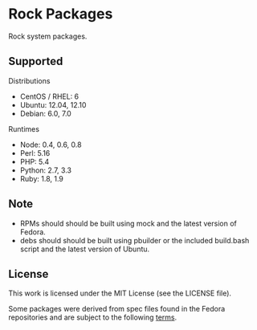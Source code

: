 Rock Packages
=============

Rock system packages.

## Supported

Distributions

 * CentOS / RHEL: 6
 * Ubuntu: 12.04, 12.10
 * Debian: 6.0, 7.0

Runtimes

  * Node: 0.4, 0.6, 0.8
  * Perl: 5.16
  * PHP: 5.4
  * Python: 2.7, 3.3
  * Ruby: 1.8, 1.9

## Note

* RPMs should should be built using mock and the latest version of Fedora.
* debs should should be built using pbuilder or the included build.bash script and the latest version of Ubuntu.

## License

This work is licensed under the MIT License (see the LICENSE file).

Some packages were derived from spec files found in the Fedora repositories and
are subject to the following [terms][terms].

[terms]: https://fedoraproject.org/wiki/Licensing:Main?rd=Licensing#License_of_Fedora_SPEC_Files
